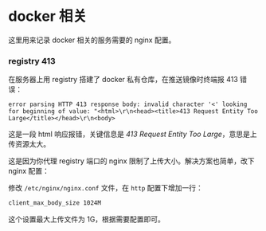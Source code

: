 # docker 相关

这里用来记录 docker 相关的服务需要的 nginx 配置。

### registry 413

在服务器上用 registry 搭建了 docker 私有仓库，在推送镜像时终端报 413 错误：

```
error parsing HTTP 413 response body: invalid character '<' looking for beginning of value: "<html>\r\n<head><title>413 Request Entity Too Large</title></head>\r\n<body>
```

这是一段 html 响应报错，关键信息是 _413 Request Entity Too Large_，意思是上传资源太大。

这是因为你代理 registry 端口的 nginx 限制了上传大小。解决方案也简单，改下 nginx 配置：

修改 `/etc/nginx/nginx.conf` 文件，在 `http` 配置下增加一行：

```sh
client_max_body_size 1024M
```

这个设置最大上传文件为 1G，根据需要配置即可。
